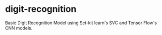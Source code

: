 # digit-recognition
 
Basic Digit Recognition Model using Sci-kit learn's SVC and Tensor Flow's CNN models.